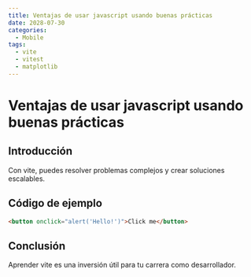 ```yaml
---
title: Ventajas de usar javascript usando buenas prácticas
date: 2028-07-30
categories:
  - Mobile
tags:
  - vite
  - vitest
  - matplotlib
---
```


# Ventajas de usar javascript usando buenas prácticas

## Introducción

Con vite, puedes resolver problemas complejos y crear soluciones escalables.

## Código de ejemplo

```html
<button onclick="alert('Hello!')">Click me</button>
```

## Conclusión

Aprender vite es una inversión útil para tu carrera como desarrollador.